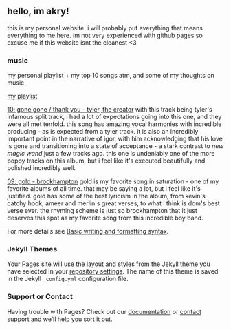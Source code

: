 ## hello, im akry!

this is my personal website. i will probably put everything that means everything to me here. im not very experienced with github pages so excuse me if this website isnt the cleanest <3

### music

my personal playlist + my top 10 songs atm, and some of my thoughts on music

[my playlist](https://open.spotify.com/playlist/65YDXHt2dCJNvclejSRfWM?si=2bf6e34d460e4f5d)

[10: gone gone / thank you - tyler, the creator](https://open.spotify.com/track/1hz7SRTGUNAtIQ46qiNv2p?si=2f2a9b1e4cf34a44)
with this track being tyler's infamous split track, i had a lot of expectations going into this one, and they were all met tenfold. this song has amazing vocal harmonies with incredible producing - as is expected from a tyler track. it is also an incredibly important point in the narrative of igor, with him acknowledging that his love is gone and transitioning into a state of acceptance - a stark contrast to _new magic wand_ just a few tracks ago. this one is undeniably one of the more poppy tracks on this album, but i feel like it's executed beautifully and polished incredibly well.

[09: gold - brockhampton](https://open.spotify.com/track/7HRv1sYuwgoea1m0JRvChV?si=a5b6085860884a31)
gold is my favorite song in saturation - one of my favorite albums of all time. that may be saying a lot, but i feel like it's justified. gold has some of the best lyricism in the album, from kevin's catchy hook, ameer and merlin's great verses, to what i think is dom's best verse ever. the rhyming scheme is just so brockhampton that it just deserves this spot as my favorite song from this incredible boy band.

For more details see [Basic writing and formatting syntax](https://docs.github.com/en/github/writing-on-github/getting-started-with-writing-and-formatting-on-github/basic-writing-and-formatting-syntax).

### Jekyll Themes

Your Pages site will use the layout and styles from the Jekyll theme you have selected in your [repository settings](https://github.com/akryl1k/akryl1k.github.io/settings/pages). The name of this theme is saved in the Jekyll `_config.yml` configuration file.

### Support or Contact

Having trouble with Pages? Check out our [documentation](https://docs.github.com/categories/github-pages-basics/) or [contact support](https://support.github.com/contact) and we’ll help you sort it out.
